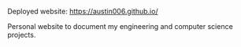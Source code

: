 Deployed website: https://austin006.github.io/

Personal website to document my engineering and computer science projects.